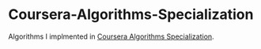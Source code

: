 # Coursera-Algorithms-Specialization
Algorithms I implmented in [Coursera Algorithms Specialization](https://www.coursera.org/specializations/algorithms).

